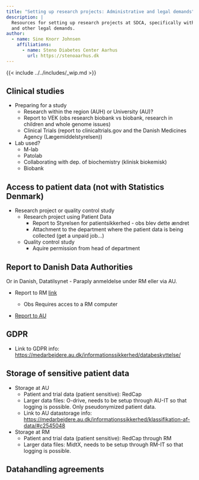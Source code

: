 ```yaml
---
title: "Setting up research projects: Administrative and legal demands"
description: |
  Resources for setting up research projects at SDCA, specifically with administrative
  and other legal demands.
author:
  - name: Sine Knorr Johnsen
    affiliations: 
      - name: Steno Diabetes Center Aarhus
        url: https://stenoaarhus.dk
---
```


{{< include ../../includes/_wip.md >}}

## Clinical studies

-   Preparing for a study
    -   Research within the region (AUH) or University (AU)?
    -   Report to VEK (obs research biobank vs biobank, research in
        children and whole genome issues)
    -   Clinical Trials (report to clinicaltrials.gov and the Danish
        Medicines Agency (Lægemiddelstyrelsen))
-   Lab used?
    -   M-lab
    -   Patolab
    -   Collaborating with dep. of biochemistry (klinisk biokemisk)
    -   Biobank

## Access to patient data (not with Statistics Denmark)

-   Research project or quality control study
    -   Research project using Patient Data
        -   Report to Styrelsen for patientsikkerhed - obs blev dette
            ændret
        -   Attachment to the department where the patient data is being
            collected (get a unpaid job...)
    -   Quality control study
        -   Aquire permission from head of department

## Report to Danish Data Authorities

Or in Danish, Datatilsynet - Paraply anmeldelse under RM eller via AU.

-   Report to RM [link](https://www.rm.dk/sundhed/faginfo/forskning/Forskningsprojekter/)
    -   Obs Requires acces to a RM computer
        
-   [Report to AU](https://www.medarbejdere.au.dk/informationssikkerhed/databeskyttelse/saerligt-om-forskning/anmeld-projekt-til-fortegnelsen/anmeldelsesskema-dataansvarlig)

## GDPR

-   Link to GDPR info:
    https://medarbejdere.au.dk/informationssikkerhed/databeskyttelse/

## Storage of sensitive patient data

-   Storage at AU
    -   Patient and trial data (patient sensitive): RedCap
    -   Larger data files: O-drive, needs to be setup through AU-IT so
        that logging is possible. Only pseudonymized patient data.
    -   Link to AU datastorage info:
        https://medarbejdere.au.dk/informationssikkerhed/klassifikation-af-data/#c2545048
-   Storage at RM
    -   Patient and trial data (patient sensitive): RedCap through RM
    -   Larger data files: MidtX, needs to be setup through RM-IT so
        that logging is possible.

## Datahandling agreements

<!-- COMMENT: We could redesign this into something more of a like a narrative: -->

<!-- "researcher comes in, what do the do first? After that? And next steps, etc. -->
